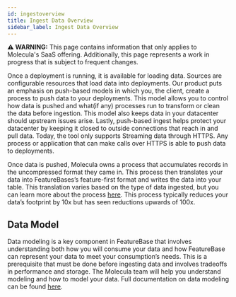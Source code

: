 ```yaml
---
id: ingestoverview
title: Ingest Data Overview
sidebar_label: Ingest Data Overview
---
```


 **⚠ WARNING:** This page contains information that only applies to Molecula's SaaS offering. Additionally, this page represents a work in progress that is subject to frequent changes. 

Once a deployment is running, it is available for loading data. Sources are configurable resources that load data into deployments. Our product puts an emphasis on push-based models in which you, the client, create a process to push data to your deployments. This model allows you to control how data is pushed and what(if any) processes run to transform or clean the data before ingestion. This model also keeps data in your datacenter should upstream issues arise. Lastly, push-based ingest helps protect your datacenter by keeping it closed to outside connections that reach in and pull data. Today, the tool only supports Streaming data through HTTPS. Any process or application that can make calls over HTTPS is able to push data to deployments.

Once data is pushed, Molecula owns a process that accumulates records in the uncompressed format they came in. This process then translates your data into FeatureBases’s feature-first format and writes the data into your table. This translation varies based on the type of data ingested, but you can learn more about the process [here](/explanations/ingesters#2-translate-records-into-featurebases-roaring-bitmap-format). This process typically reduces your data’s footprint by 10x but has seen reductions upwards of 100x.

## Data Model
Data modeling is a key component in FeatureBase that involves understanding both how you will consume your data and how FeatureBase can represent your data to meet your consumption’s needs. This is a prerequisite that must be done before ingesting data and  involves tradeoffs in performance and storage. The Molecula team will help you understand modeling and how to model your data. Full documentation on data modeling can be found [here](/explanations/data-modeling). 

